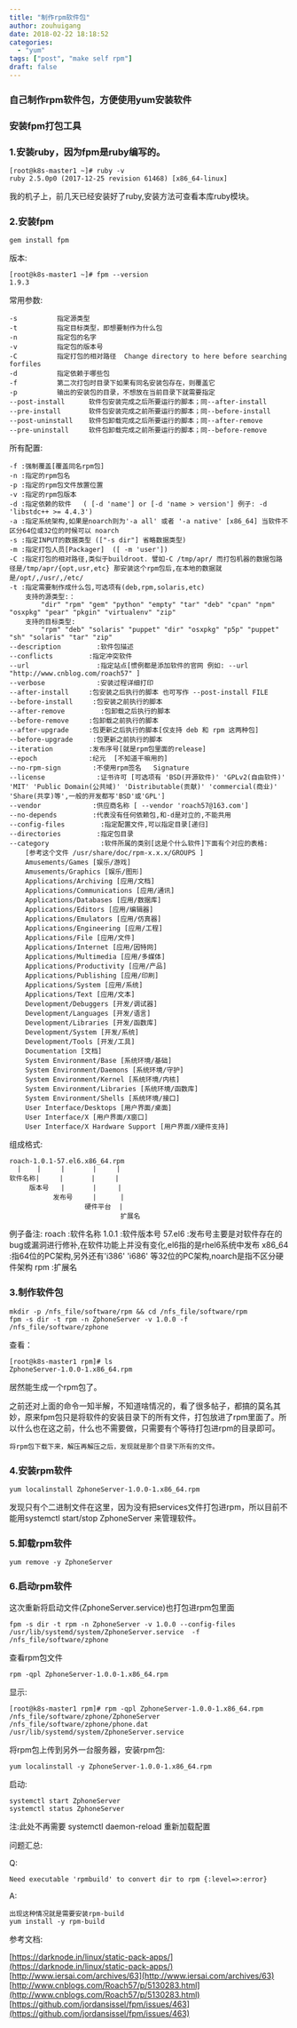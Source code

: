 ```yaml
---
title: "制作rpm软件包"
author: zouhuigang
date: 2018-02-22 18:18:52
categories:
  - "yum"
tags: ["post", "make self rpm"]
draft: false
---
```



### 自己制作rpm软件包，方便使用yum安装软件


### 安装fpm打包工具

### 1.安装ruby，因为fpm是ruby编写的。

	[root@k8s-master1 ~]# ruby -v
	ruby 2.5.0p0 (2017-12-25 revision 61468) [x86_64-linux]

我的机子上，前几天已经安装好了ruby,安装方法可查看本库ruby模块。


### 2.安装fpm

	gem install fpm


版本:

	[root@k8s-master1 ~]# fpm --version
	1.9.3

常用参数:

	-s          指定源类型
	-t          指定目标类型，即想要制作为什么包
	-n          指定包的名字
	-v          指定包的版本号
	-C          指定打包的相对路径  Change directory to here before searching forfiles
	-d          指定依赖于哪些包
	-f          第二次打包时目录下如果有同名安装包存在，则覆盖它
	-p          输出的安装包的目录，不想放在当前目录下就需要指定
	--post-install      软件包安装完成之后所要运行的脚本；同--after-install
	--pre-install       软件包安装完成之前所要运行的脚本；同--before-install
	--post-uninstall    软件包卸载完成之后所要运行的脚本；同--after-remove
	--pre-uninstall     软件包卸载完成之前所要运行的脚本；同--before-remove



所有配置:

	-f :强制覆盖[覆盖同名rpm包]
	-n :指定的rpm包名
	-p :指定的rpm包文件放置位置
	-v :指定的rpm包版本
	-d :指定依赖的软件   ( [-d 'name'] or [-d 'name > version'] 例子: -d 'libstdc++ >= 4.4.3')
	-a :指定系统架构,如果是noarch则为'-a all' 或者 '-a native' [x86_64] 当软件不区分64位或32位的时候可以 noarch
	-s :指定INPUT的数据类型 (["-s dir"] 省略数据类型)
	-m :指定打包人员[Packager]  ([ -m 'user'])
	-C :指定打包的相对路径,类似于buildroot. 譬如-C /tmp/apr/ 而打包机器的数据包路径是/tmp/apr/{opt,usr,etc} 那安装这个rpm包后,在本地的数据就是/opt/,/usr/,/etc/
	-t :指定需要制作成什么包,可选项有(deb,rpm,solaris,etc)
	    支持的源类型:：
	        "dir" "rpm" "gem" "python" "empty" "tar" "deb" "cpan" "npm" "osxpkg" "pear" "pkgin" "virtualenv" "zip"
	    支持的目标类型:
	        "rpm" "deb" "solaris" "puppet" "dir" "osxpkg" "p5p" "puppet" "sh" "solaris" "tar" "zip"
	--description         :软件包描述
	--conflicts         :指定冲突软件
	--url                 :指定站点[惯例都是添加软件的官网 例如: --url "http://www.cnblog.com/roach57" ]
	--verbose             :安装过程详细打印
	--after-install     :包安装之后执行的脚本 也可写作 --post-install FILE
	--before-install     :包安装之前执行的脚本 
	--after-remove         :包卸载之后执行的脚本
	--before-remove     :包卸载之前执行的脚本
	--after-upgrade     :包更新之后执行的脚本[仅支持 deb 和 rpm 这两种包]
	--before-upgrade     :包更新之前执行的脚本
	--iteration         :发布序号[就是rpm包里面的release]
	--epoch             :纪元  [不知道干嘛用的]
	--no-rpm-sign        :不使用rpm签名   Signature
	--license             :证书许可 [可选项有 'BSD(开源软件)' 'GPLv2(自由软件)' 'MIT' 'Public Domain(公共域)' 'Distributable(贡献)' 'commercial(商业)' 'Share(共享)等',一般的开发都写'BSD'或'GPL']
	--vendor             :供应商名称 [ --vendor 'roach57@163.com']
	--no-depends         :代表没有任何依赖包,和-d是对立的,不能共用
	--config-files         :指定配置文件,可以指定目录[递归]
	--directories         :指定包目录
	--category             :软件所属的类别[这是个什么软件]下面有个对应的表格:
	    [参考这个文件 /usr/share/doc/rpm-x.x.x/GROUPS ]
	    Amusements/Games [娱乐/游戏]
	    Amusements/Graphics [娱乐/图形]
	    Applications/Archiving [应用/文档]
	    Applications/Communications [应用/通讯]
	    Applications/Databases [应用/数据库]
	    Applications/Editors [应用/编辑器]
	    Applications/Emulators [应用/仿真器]
	    Applications/Engineering [应用/工程]
	    Applications/File [应用/文件]
	    Applications/Internet [应用/因特网]
	    Applications/Multimedia [应用/多媒体]
	    Applications/Productivity [应用/产品]
	    Applications/Publishing [应用/印刷]
	    Applications/System [应用/系统]
	    Applications/Text [应用/文本]
	    Development/Debuggers [开发/调试器]
	    Development/Languages [开发/语言]
	    Development/Libraries [开发/函数库]
	    Development/System [开发/系统]
	    Development/Tools [开发/工具]
	    Documentation [文档]
	    System Environment/Base [系统环境/基础]
	    System Environment/Daemons [系统环境/守护]
	    System Environment/Kernel [系统环境/内核]
	    System Environment/Libraries [系统环境/函数库]
	    System Environment/Shells [系统环境/接口]
	    User Interface/Desktops [用户界面/桌面]
	    User Interface/X [用户界面/X窗口]
	    User Interface/X Hardware Support [用户界面/X硬件支持]


组成格式:

	roach-1.0.1-57.el6.x86_64.rpm
	  |    |     |       |     |
	软件名称|     |       |     |
	     版本号   |       |　　  |
	           发布号     |      |
	                   硬件平台  |
	                            扩展名

例子备注:
    roach  :软件名称
    1.0.1  :软件版本号
    57.el6 :发布号主要是对软件存在的bug或漏洞进行修补,在软件功能上并没有变化,el6指的是rhel6系统中发布
    x86_64 :指64位的PC架构,另外还有'i386' 'i686' 等32位的PC架构,noarch是指不区分硬件架构
    rpm    :扩展名


### 3.制作软件包

	mkdir -p /nfs_file/software/rpm && cd /nfs_file/software/rpm
	fpm -s dir -t rpm -n ZphoneServer -v 1.0.0 -f /nfs_file/software/zphone 



查看：

	[root@k8s-master1 rpm]# ls
	ZphoneServer-1.0.0-1.x86_64.rpm

居然能生成一个rpm包了。


之前还对上面的命令一知半解，不知道啥情况的，看了很多帖子，都搞的莫名其妙，原来fpm包只是将软件的安装目录下的所有文件，打包放进了rpm里面了。所以什么也在这之前，什么也不需要做，只需要有个等待打包进rpm的目录即可。


	将rpm包下载下来，解压再解压之后，发现就是那个目录下所有的文件。


### 4.安装rpm软件


	yum localinstall ZphoneServer-1.0.0-1.x86_64.rpm

发现只有个二进制文件在这里，因为没有把services文件打包进rpm，所以目前不能用systemctl start/stop ZphoneServer 来管理软件。


### 5.卸载rpm软件

	yum remove -y ZphoneServer

### 6.启动rpm软件

这次重新将启动文件(ZphoneServer.service)也打包进rpm包里面

	fpm -s dir -t rpm -n ZphoneServer -v 1.0.0 --config-files  /usr/lib/systemd/system/ZphoneServer.service  -f /nfs_file/software/zphone   

查看rpm包文件

	rpm -qpl ZphoneServer-1.0.0-1.x86_64.rpm

显示:

	[root@k8s-master1 rpm]# rpm -qpl ZphoneServer-1.0.0-1.x86_64.rpm 
	/nfs_file/software/zphone/ZphoneServer
	/nfs_file/software/zphone/phone.dat
	/usr/lib/systemd/system/ZphoneServer.service


将rpm包上传到另外一台服务器，安装rpm包:

	
	yum localinstall -y ZphoneServer-1.0.0-1.x86_64.rpm

启动:
	
	systemctl start ZphoneServer
	systemctl status ZphoneServer
	

注:此处不再需要 systemctl daemon-reload 重新加载配置





问题汇总:

Q:

	Need executable 'rpmbuild' to convert dir to rpm {:level=>:error}

A:

	出现这种情况就是需要安装rpm-build
	yum install -y rpm-build



参考文档:

[https://darknode.in/linux/static-pack-apps/](https://darknode.in/linux/static-pack-apps/)
[http://www.iersai.com/archives/63](http://www.iersai.com/archives/63)
[http://www.cnblogs.com/Roach57/p/5130283.html](http://www.cnblogs.com/Roach57/p/5130283.html)
[https://github.com/jordansissel/fpm/issues/463](https://github.com/jordansissel/fpm/issues/463)
